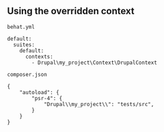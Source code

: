 ## Using the overridden context

`behat.yml`

```
default:
  suites:
    default:
      contexts:
        - Drupal\my_project\Context\DrupalContext
```

`composer.json`

```
{
    "autoload": {
        "psr-4": {
            "Drupal\\my_project\\": "tests/src",
        }
    }
}
```
